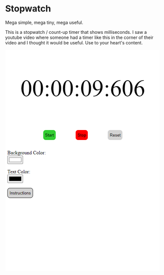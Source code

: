 # Stopwatch
 
Mega simple, mega tiny, mega useful. 

This is a stopwatch / count-up timer that shows milliseconds. I saw a youtube video where someone had a timer like this in the corner of their video and I thought it would be useful. Use to your heart's content. 

![Screenshot.png](Screenshot.png)
